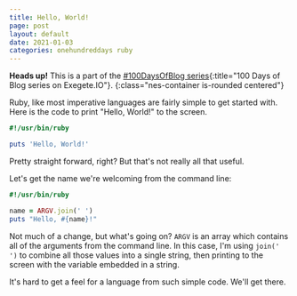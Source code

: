 ```yaml
---
title: Hello, World!
page: post
layout: default
date: 2021-01-03
categories: onehundreddays ruby
---
```


**Heads up!** This is a part of the
[#100DaysOfBlog series](/100days/){:title="100 Days of Blog series on Exegete.IO"}.
{:class="nes-container is-rounded centered"}

Ruby, like most imperative languages are fairly simple to get started with.
Here is the code to print "Hello, World!" to the screen.

```ruby
#!/usr/bin/ruby

puts 'Hello, World!'
```

Pretty straight forward, right? But that's not really all that useful.

Let's get the name we're welcoming from the command line:

```ruby
#!/usr/bin/ruby

name = ARGV.join(' ')
puts "Hello, #{name}!"
```

Not much of a change, but what's going on? `ARGV` is an array which contains all of the arguments from the command line. In this case, I'm using `join(' ')`
to combine all those values into a single string, then printing to the screen
with the variable embedded in a string.

It's hard to get a feel for a language from such simple code.
We'll get there.

